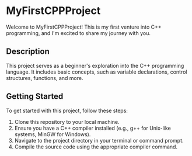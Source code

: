 # MyFirstCPPProject

Welcome to MyFirstCPPProject! This is my first venture into C++ programming, and I'm excited to share my journey with you.

## Description
This project serves as a beginner's exploration into the C++ programming language. It includes basic concepts, such as variable declarations, control structures, functions, and more.

## Getting Started
To get started with this project, follow these steps:
1. Clone this repository to your local machine.
2. Ensure you have a C++ compiler installed (e.g., g++ for Unix-like systems, MinGW for Windows).
3. Navigate to the project directory in your terminal or command prompt.
4. Compile the source code using the appropriate compiler command.
